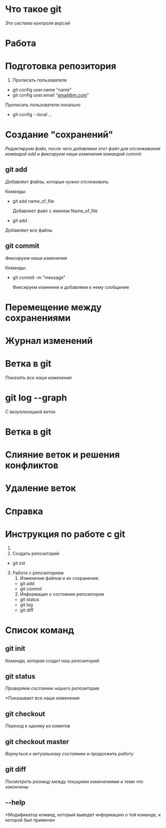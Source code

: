 # Что такое git
*Это система контроля версий*

# Работа 

# Подготовка репозитория
1. Прописать пользователя
* git config user.name "name"
* git config user.email "email@m.com"

Прописать пользователя локально
* git config --local ...
# Создание "сохранений"
*Редактируем файл, после чего добавляем этот файл для отслеживания командой add и фиксируем наши изменения командой commit*
## git add
*Добавляет файлы, которые нужно отслеживать*

Команды:
* git add name_of_file
 
  Добавляет файл с именем Name_of_file
* git add .

Добавляет все файлы
## git commit
*Фиксируем наши изменения*

Команды:
* git commit -m "message"

  Фиксируем измнения и добавляем к нему сообщение
# Перемещение между сохранениями
# Журнал изменений
# Ветка в git
*Показать все наши изменения*
# git log --graph
*С визуализацией веток*

# Ветка в git
# Слияние веток и решения конфликтов
# Удаление веток
# Справка

# Инструкция по работе с git
1.
2. Создать репозиторий
* git init
3. Работа с репозиторием
   1. Изменение файлов и их сохранение:
   * git add
   * git commit
   2. Информация о состоянии репозитория
   * git status 
   * git log 
   * git diff 
# Список команд
## git init
*Команда, которая создет наш репозиторий*
## git status
*Проверяем состояние нашего репозитория*


   

*Показывает все наши изменения 
## git checkout
*Переход к одному из комитов*
## git checkout master
*Вернуться к актуальному состоянию и продолжить работу*
## git diff
*Посмотреть разницу между текущими изменениями и теми что закончены*
## --help
*Модификатор команд, который выведет информацию о той команде, к которой был применен